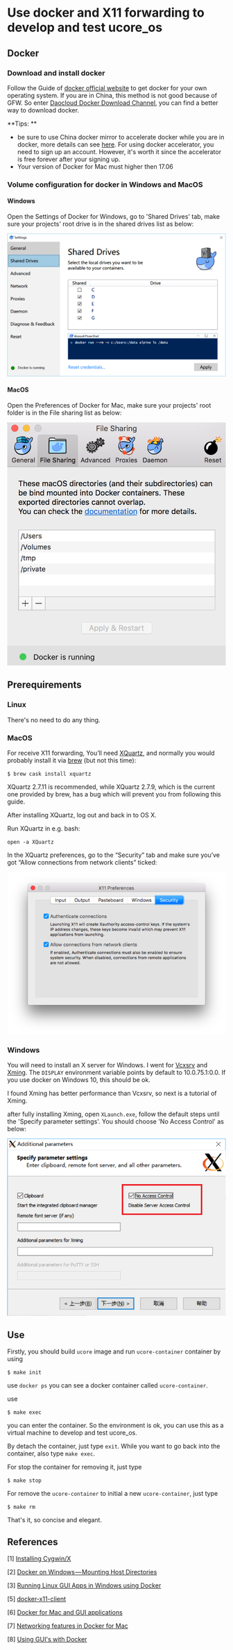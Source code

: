 # Use docker and X11 forwarding to develop and test ucore_os

## Docker

### Download and install docker

Follow the Guide of [docker official website](www.docker.com) to get docker for your own operating system. If you are in China, this method is not good because of GFW. So enter [Daocloud Docker Download Channel](http://get.daocloud.io), you can find a better way to download docker.

**Tips: **

- be sure to use China docker mirror to accelerate docker while you are in docker, more details can see [here](https://www.daocloud.io/mirror). For using docker accelerator, you need to sign up an account. However, it's worth it since the accelerator is free forever after your signing up.
- Your version of  Docker for Mac must higher then 17.06

### Volume configuration for docker in Windows and MacOS

#### Windows

Open the Settings of Docker for Windows, go to 'Shared Drives' tab, make sure your projects' root drive is in the shared drives list as below:

![shared-drives-windows](./img/shared-drives-windows.png)

#### MacOS

Open the Preferences of Docker for Mac, make sure your projects' root folder is in the File sharing list as below:

![file-sharing-mac](./img/file-sharing-mac.png)

## Prerequirements

### Linux

There's no need to do any thing.

### MacOS

For receive X11 forwarding, You’ll need [XQuartz](https://www.xquartz.org/), and normally you would probably install it via [brew](http://brew.sh/) (but not this time):

```
$ brew cask install xquartz
```

XQuartz 2.7.11 is recommended, while XQuartz 2.7.9, which is the current one provided by brew, has a bug which will prevent you from following this guide.

After installing XQuartz, log out and back in to OS X.

Run XQuartz in e.g. bash:

```
open -a XQuartz

```

In the XQuartz preferences, go to the “Security” tab and make sure you’ve got “Allow connections from network clients” ticked:

![xquartz_preferences](./img/xquartz_preferences.png)

### Windows

You will need to install an X server for Windows. I went for [Vcxsrv](https://sourceforge.net/projects/vcxsrv/) and [Xming](https://sourceforge.net/projects/xming/). The `DISPLAY` environment variable points by default to 10.0.75.1:0.0. If you use docker on Windows 10, this should be ok.

I found Xming has better performance than Vcxsrv, so next is a tutorial of Xming.

after fully installing Xming, open `XLaunch.exe`, follow the default steps until the 'Specify parameter settings'. You should choose 'No Access Control' as below:

![xming](./img/xming.png)

## Use

Firstly, you should build `ucore` image and run `ucore-container` container by using

```
$ make init
```

use `docker ps` you can see a docker container called `ucore-container`.

use

```
$ make exec
```

you can enter the container. So the environment is ok, you can use this as a virtual machine to develop and test ucore_os.

By detach the container, just type `exit`. While you want to go back into the container, also type `make exec`.

For stop the container for removing it, just type

```
$ make stop
```

For remove the `ucore-container` to initial a new `ucore-container`, just type

```
$ make rm
```

That's it, so concise and elegant.

## References

\[1] [Installing Cygwin/X](https://x.cygwin.com/docs/ug/setup.html)

\[2] [Docker on Windows — Mounting Host Directories](https://rominirani.com/docker-on-windows-mounting-host-directories-d96f3f056a2c)

\[3] [Running Linux GUI Apps in Windows using Docker](http://manomarks.github.io/2015/12/03/docker-gui-windows.html)

\[5] [docker-x11-client](https://github.com/Joengenduvel/docker-x11-client)

\[6] [Docker for Mac and GUI applications](https://fredrikaverpil.github.io/2016/07/31/docker-for-mac-and-gui-applications/)

\[7] [Networking features in Docker for Mac](https://docs.docker.com/docker-for-mac/networking/)

\[8] [Using GUI's with Docker](http://wiki.ros.org/docker/Tutorials/GUI)